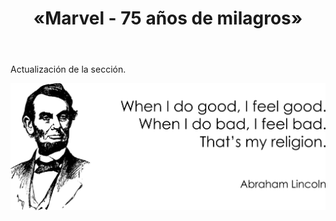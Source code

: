 ﻿---
layout: post-ea

group: Historietas
title: «Marvel - 75 años de milagros»
meta: Marvel - 75 años de milagros – esta es una colección gigantesca de las escenas más significativas del emocionante universo cómico de Marvel.

logo: marvel_75_years_of_miracles.png
og: img/og-marvel-75-years-of-miracles.jpg

order: 1

category: lincoln_market

lang: es
ref: marvel_75_years_of_miracles
---

Actualización de la sección.  

<a data-fancybox="gallery" href="/img/programming/Lincoln.png"><img src="/img/programming/Lincoln.png" alt=""></a>
